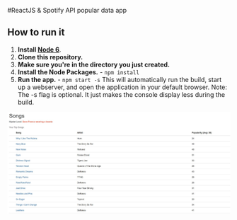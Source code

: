#ReactJS & Spotify API popular data app

## How to run it
1. **Install [Node 6](https://nodejs.org)**.
2. **Clone this repository.**
3. **Make sure you're in the directory you just created.**
4. **Install the Node Packages.** - `npm install`
5. **Run the app.** - `npm start -s`
This will automatically run the build, start up a webserver, and open the application in your default browser. 
Note: The -s flag is optional. It just makes the console display less during the build.

![Screenshot](screenshot.JPG?raw=true "Screenshot")